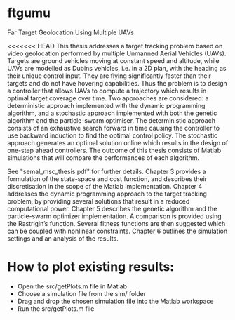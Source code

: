 # ftgumu
Far Target Geolocation Using Multiple UAVs

<<<<<<< HEAD
This thesis addresses a target tracking problem based on video geolocation performed by multiple Unmanned Aerial Vehicles (UAVs). Targets are ground vehicles moving at constant speed and altitude, while UAVs are modelled as Dubins vehicles, i.e. in a 2D plan, with the heading as their unique control
input. They are flying significantly faster than their targets and do not have hovering capabilities. Thus the problem is to design a controller that allows UAVs to compute a trajectory which results in optimal target coverage over time. Two approaches are considered: a deterministic approach implemented
with the dynamic programming algorithm, and a stochastic approach implemented with both the genetic algorithm and the particle-swarm optimiser. The deterministic approach consists of an exhaustive search forward in time causing the controller to use backward induction to find the optimal control
policy. The stochastic approach generates an optimal solution online which results in the design of one-step ahead controllers. The outcome of this thesis consists of Matlab simulations that will compare the performances of each algorithm.

See "semal_msc_thesis.pdf" for further details. Chapter 3 provides a formulation of the state-space and cost function, and describes their discretisation in the scope of the Matlab implementation. Chapter 4 addresses the dynamic programming approach to the target tracking problem, by providing several solutions that result in a reduced computational power. Chapter 5 describes the genetic algorithm and the particle-swarm optimizer implementation. A comparison is provided using the Rastrigin’s function. Several fitness functions are then suggested which can be coupled with nonlinear constraints. Chapter 6 outlines the simulation settings and an analysis of the results.

# How to plot existing results:

- Open the src/getPlots.m file in Matlab
- Choose a simulation file from the sim/ folder
- Drag and drop the chosen simulation file into the Matlab workspace
- Run the src/getPlots.m file

